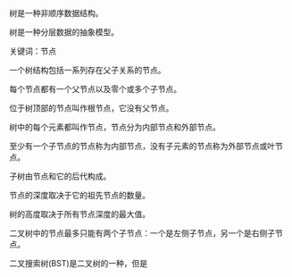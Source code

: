 树是一种非顺序数据结构。

树是一种分层数据的抽象模型。

关键词：节点

一个树结构包括一系列存在父子关系的节点。

每个节点都有一个父节点以及零个或多个子节点。

位于树顶部的节点叫作根节点，它没有父节点。

树中的每个元素都叫作节点，节点分为内部节点和外部节点。

至少有一个子节点的节点称为内部节点，没有子元素的节点称为外部节点或叶节点。

子树由节点和它的后代构成。

节点的深度取决于它的祖先节点的数量。

树的高度取决于所有节点深度的最大值。

二叉树中的节点最多只能有两个子节点：一个是左侧子节点，另一个是右侧子节点。

二叉搜索树(BST)是二叉树的一种，但是